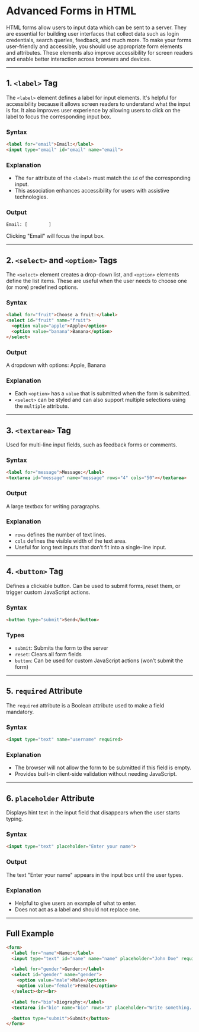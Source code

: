# Advanced Forms in HTML

HTML forms allow users to input data which can be sent to a server. They are essential for building user interfaces that collect data such as login credentials, search queries, feedback, and much more. To make your forms user-friendly and accessible, you should use appropriate form elements and attributes. These elements also improve accessibility for screen readers and enable better interaction across browsers and devices.

---

## 1. `<label>` Tag

The `<label>` element defines a label for input elements. It's helpful for accessibility because it allows screen readers to understand what the input is for. It also improves user experience by allowing users to click on the label to focus the corresponding input box.

### Syntax

```html
<label for="email">Email:</label>
<input type="email" id="email" name="email">
```

### Explanation

* The `for` attribute of the `<label>` must match the `id` of the corresponding input.
* This association enhances accessibility for users with assistive technologies.

### Output

```txt
Email: [        ]
```

Clicking "Email" will focus the input box.

---

## 2. `<select>` and `<option>` Tags

The `<select>` element creates a drop-down list, and `<option>` elements define the list items. These are useful when the user needs to choose one (or more) predefined options.

### Syntax

```html
<label for="fruit">Choose a fruit:</label>
<select id="fruit" name="fruit">
  <option value="apple">Apple</option>
  <option value="banana">Banana</option>
</select>
```

### Output

A dropdown with options: Apple, Banana

### Explanation

* Each `<option>` has a `value` that is submitted when the form is submitted.
* `<select>` can be styled and can also support multiple selections using the `multiple` attribute.

---

## 3. `<textarea>` Tag

Used for multi-line input fields, such as feedback forms or comments.

### Syntax

```html
<label for="message">Message:</label>
<textarea id="message" name="message" rows="4" cols="50"></textarea>
```

### Output

A large textbox for writing paragraphs.

### Explanation

* `rows` defines the number of text lines.
* `cols` defines the visible width of the text area.
* Useful for long text inputs that don’t fit into a single-line input.

---

## 4. `<button>` Tag

Defines a clickable button. Can be used to submit forms, reset them, or trigger custom JavaScript actions.

### Syntax

```html
<button type="submit">Send</button>
```

### Types

* `submit`: Submits the form to the server
* `reset`: Clears all form fields
* `button`: Can be used for custom JavaScript actions (won’t submit the form)

---

## 5. `required` Attribute

The `required` attribute is a Boolean attribute used to make a field mandatory.

### Syntax

```html
<input type="text" name="username" required>
```

### Explanation

* The browser will not allow the form to be submitted if this field is empty.
* Provides built-in client-side validation without needing JavaScript.

---

## 6. `placeholder` Attribute

Displays hint text in the input field that disappears when the user starts typing.

### Syntax

```html
<input type="text" placeholder="Enter your name">
```

### Output

The text "Enter your name" appears in the input box until the user types.

### Explanation

* Helpful to give users an example of what to enter.
* Does not act as a label and should not replace one.

---

## Full Example

```html
<form>
  <label for="name">Name:</label>
  <input type="text" id="name" name="name" placeholder="John Doe" required><br><br>

  <label for="gender">Gender:</label>
  <select id="gender" name="gender">
    <option value="male">Male</option>
    <option value="female">Female</option>
  </select><br><br>

  <label for="bio">Biography:</label>
  <textarea id="bio" name="bio" rows="3" placeholder="Write something..."></textarea><br><br>

  <button type="submit">Submit</button>
</form>
```
